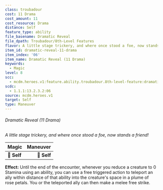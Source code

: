 ```yaml
---
class: troubadour
cost: 11 Drama
cost_amount: 11
cost_resource: Drama
distance: Self
feature_type: ability
file_basename: Dramatic Reveal
file_dpath: Troubadour/8th-Level Features
flavor: A little stage trickery, and where once stood a foe, now stands a friend!
item_id: dramatic-reveal-11-drama
item_index: '06'
item_name: Dramatic Reveal (11 Drama)
keywords:
  - Magic
level: 8
scc:
  - mcdm.heroes.v1:feature.ability.troubadour.8th-level-feature:dramatic-reveal-11-drama
scdc:
  - 1.1.1:13.2.3.2:06
source: mcdm.heroes.v1
target: Self
type: Maneuver
---
```


###### Dramatic Reveal (11 Drama)

*A little stage trickery, and where once stood a foe, now stands a friend!*

| **Magic**   | **Maneuver** |
| ----------- | -----------: |
| **📏 Self** |  **🎯 Self** |

**Effect:** Until the end of the encounter, whenever you reduce a creature to 0 Stamina using an ability, you can use a free triggered action to teleport an ally within distance of that ability into the creature's space in a plume of rose petals. You or the teleported ally can then make a melee free strike.
